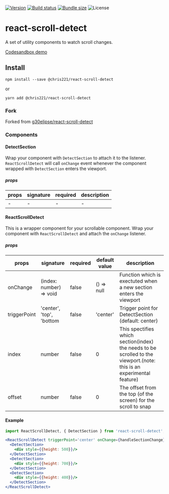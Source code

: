 [![Version](https://img.shields.io/npm/v/@chris221/react-scroll-detect)](https://ci.appveyor.com/project/Chris221/react-scroll-detect)
[![Build status](https://ci.appveyor.com/api/projects/status/7nuk7aqsi6nq7c5l?svg=true)](https://ci.appveyor.com/project/Chris221/react-scroll-detect)
[![Bundle size](https://img.shields.io/bundlephobia/minzip/@chris221/react-scroll-detect)](https://bundlephobia.com/package/@chris221/react-scroll-detect)
![License](https://img.shields.io/npm/l/@chris221/react-scroll-detect)


# react-scroll-detect
A set of utility components to watch scroll changes.

[Codesandbox demo](https://codesandbox.io/s/inspiring-goldwasser-5k13y?fontsize=14&hidenavigation=1&theme=dark)

## Install

`npm install --save @chris221/react-scroll-detect`

or

`yarn add @chris221/react-scroll-detect`

### Fork

Forked from [g30elipse/react-scroll-detect](https://github.com/g30elipse/react-scroll-detect)

### Components


#### DetectSection
Wrap your component with `DetectSection` to attach it to the listener. `ReactScrollDetect` will call `onChange` 
event whenever the component wrapped with `DetectSection` enters the viewport.

##### props
| props    | signature               | required       | description |
|------    | --------------         | ----           | ----------- |
| - | - | - | - |


#### ReactScrollDetect
This is a wrapper component for your scrollable component. Wrap your component with `ReactScrollDetect` and attach the `onChange` listener.

##### props
| props    | signature               | required   | default value     | description |
|------    | --------------         | ----        | -----------       | -------- |
| onChange | (index: number) => void | false      | () => null        | Function which is exectuted when a new section enters the viewport |
| triggerPoint | 'center', 'top', 'bottom | false | 'center'        | Trigger point for DetectSection (default: center) |
| index    | number                  | false      | 0    | This spectifies which section(index) the needs to be scrolled to the viewport.(note: this is an experimental feature)  |
| offset    | number                  | false      |0     |The offset from the top (of the screen) for the scroll to snap |


#### Example
```typescript
import ReactScrollDetect, { DetectSection } from 'react-scroll-detect';
```

```jsx
<ReactScrollDetect triggerPoint='center' onChange={handleSectionChange}>
  <DetectSection>
    <div style={{height: 500}}/>
  </DetectSection>
  <DetectSection>
    <div style={{height: 700}}/>
  </DetectSection>
  <DetectSection>
    <div style={{height: 400}}/>
  </DetectSection>
</ReactScrollDetect>
```
